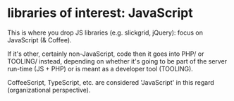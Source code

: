 libraries of interest: JavaScript
=================================

This is where you drop JS libraries (e.g. slickgrid, jQuery): focus on JavaScript (& Coffee).

If it's other, certainly non-JavaScript, code then it goes into PHP/ or TOOLING/ instead, depending on 
whether it's going to be part of the server run-time (JS + PHP) or is meant as a developer tool
(TOOLING).

CoffeeScript, TypeScript, etc. are considered 'JavaScript' in this regard (organizational perspective).

